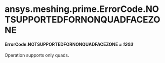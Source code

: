 # ansys.meshing.prime.ErrorCode.NOTSUPPORTEDFORNONQUADFACEZONE

#### ErrorCode.NOTSUPPORTEDFORNONQUADFACEZONE *= 1203*

Operation supports only quads.

<!-- !! processed by numpydoc !! -->
